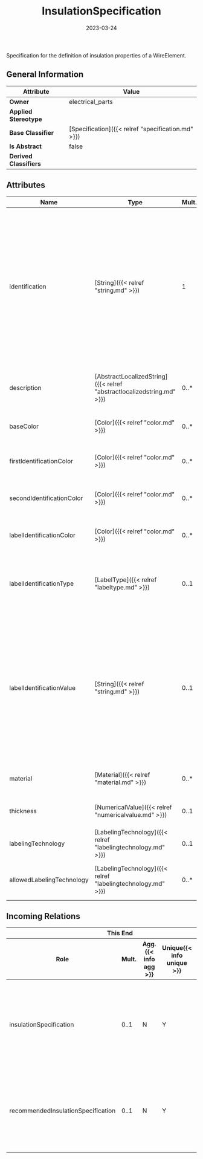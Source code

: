 ﻿---
title: InsulationSpecification
toc: false
type: specs
date: "2023-03-24"
draft: false
specification: VEC
version: 2.0.2
documentType: "Recommendation"
elementType: Class
classes:
  - InsulationSpecification
menu_name: vec-2.0.2
---
<p>Specification for the definition of insulation properties of a WireElement.  </p>

## General Information

| Attribute               | Value |
|-------------------------|-------|
| **Owner**               | electrical_parts |
| **Applied Stereotype**  |   |
| **Base Classifier**     | [Specification]({{< relref "specification.md" >}})<br/>  |
| **Is Abstract**         | false |
| **Derived Classifiers** |   |

## Attributes
|  Name  |  Type  |  Mult.  |  Description  |  Owning Classifier  |
|--------|--------|---------|---------------|--------------|
|identification| [String]({{< relref "string.md" >}}) | 1 | <p> Specifies a unique identification of the specification. The identification is guaranteed to be unique within the document containing the specification. For all VEC-documents a Specification-instance can be trusted to be identical if the DocumentVersion-instance is the same (see DocumentVersion) and the identification of the Specification is the same.      </p> | [Specification]({{< relref "specification.md" >}}) |
|description| [AbstractLocalizedString]({{< relref "abstractlocalizedstring.md" >}}) | 0..* | <p> Specifies additional, human readable information about the specification.      </p> | [Specification]({{< relref "specification.md" >}}) |
|baseColor| [Color]({{< relref "color.md" >}}) | 0..* | <p> Specifies the base color of the insulation.      </p> | [InsulationSpecification]({{< relref "insulationspecification.md" >}}) |
|firstIdentificationColor| [Color]({{< relref "color.md" >}}) | 0..* | <p>Specifies the first identification color of the insulation. </p> | [InsulationSpecification]({{< relref "insulationspecification.md" >}}) |
|secondIdentificationColor| [Color]({{< relref "color.md" >}}) | 0..* | <p>Specifies the second identification color of the insulation. </p> | [InsulationSpecification]({{< relref "insulationspecification.md" >}}) |
|labelIdentificationColor| [Color]({{< relref "color.md" >}}) | 0..* | <p>Specifies the color of a label printed on the insulation of the wire. </p> | [InsulationSpecification]({{< relref "insulationspecification.md" >}}) |
|labelIdentificationType| [LabelType]({{< relref "labeltype.md" >}}) | 0..1 | <p> Specifies the type of a label printed, stamped or integrated on or in the insulation of the wire (e.g. alpha numerical, bar code).      </p> | [InsulationSpecification]({{< relref "insulationspecification.md" >}}) |
|labelIdentificationValue| [String]({{< relref "string.md" >}}) | 0..1 | <p> Specifies the value of a label printed on the insulation of the wire. This value applies to all wire elements that satisfy this specification, so all instances share the same label value (e.g. a wire type or a core number in a multi core wire).       </p>      <p> If instances of a wire require individual labeling it has to be defined on the <i>WireElementReference</i>.      </p> | [InsulationSpecification]({{< relref "insulationspecification.md" >}}) |
|material| [Material]({{< relref "material.md" >}}) | 0..* | <p>Specifies the material of the insulation. </p> | [InsulationSpecification]({{< relref "insulationspecification.md" >}}) |
|thickness| [NumericalValue]({{< relref "numericalvalue.md" >}}) | 0..1 | <p>Specifies the thickness of the insulation. </p> | [InsulationSpecification]({{< relref "insulationspecification.md" >}}) |
|labelingTechnology| [LabelingTechnology]({{< relref "labelingtechnology.md" >}}) | 0..1 | Specifies used labeling technology if the label is already defined in this specification. | [InsulationSpecification]({{< relref "insulationspecification.md" >}}) |
|allowedLabelingTechnology| [LabelingTechnology]({{< relref "labelingtechnology.md" >}}) | 0..* | Specifies the allowed labeling technologies if the insulation is not yet labeled, but support labeling in its usage. | [InsulationSpecification]({{< relref "insulationspecification.md" >}}) |


##  Incoming Relations
<table>
    <thead>
        <tr>
           <th colspan="5">This End</th>
           <th colspan="2">Other End</th>
           <th colspan="1">General</th>
        </tr>
        <tr>
           <th>Role</th>
           <th>Mult.</th>
           <th>Agg.{{< info agg >}}</th>
           <th>Unique{{< info unique >}}</th>
           <th>Ordered{{< info ordered >}}</th>
           <th>Type</th>
           <th>Mult.</th>
           <th>Description</th>
        </tr>
    <thead>
    <tbody>
    <tr>
        <td>insulationSpecification</td>
        <td>0..1</td>
        <td>N</td>
        <td>Y</td>
        <td>N</td>
        <td><a href="{{< relref "wireelementspecification.md" >}}">WireElementSpecification</a></td>
        <td>0..*</td>
        <td><p> If the <i>WireElement</i> has an insulation then the specification of the insulation is referenced here.      </p></td>
    </tr>
    <tr>
        <td>recommendedInsulationSpecification</td>
        <td>0..1</td>
        <td>N</td>
        <td>Y</td>
        <td>N</td>
        <td><a href="{{< relref "signal.md" >}}">Signal</a></td>
        <td></td>
        <td><p> Defines a recommended Specification for the insulation (e.g. the color) that implements this signal.      </p></td>
    </tr>
    </tbody>
</table>



